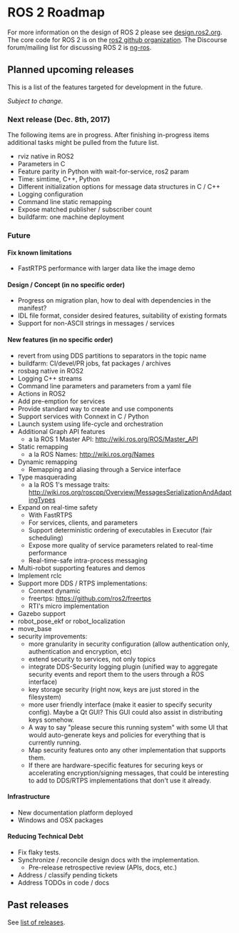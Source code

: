# ROS 2 Roadmap

For more information on the design of ROS 2 please see [design.ros2.org](http://design.ros2.org).
The core code for ROS 2 is on the [ros2 github organization](https://github.com/ros2).
The Discourse forum/mailing list for discussing ROS 2 is [ng-ros](https://discourse.ros.org/c/ng-ros).

## Planned upcoming releases

This is a list of the features targeted for development in the future.

*Subject to change.*

### Next release (Dec. 8th, 2017)

The following items are in progress.
After finishing in-progress items additional tasks might be pulled from the future list.

- rviz native in ROS2
- Parameters in C
- Feature parity in Python with wait-for-service, ros2 param
- Time: simtime, C++, Python
- Different initialization options for message data structures in C / C++
- Logging configuration
- Command line static remapping
- Expose matched publisher / subscriber count
- buildfarm: one machine deployment

### Future

#### Fix known limitations

- FastRTPS performance with larger data like the image demo

#### Design / Concept (in no specific order)

- Progress on migration plan, how to deal with dependencies in the manifest?
- IDL file format, consider desired features, suitability of existing formats
- Support for non-ASCII strings in messages / services

#### New features (in no specific order)

- revert from using DDS partitions to separators in the topic name
- buildfarm: CI/devel/PR jobs, fat packages / archives
- rosbag native in ROS2
- Logging C++ streams
- Command line parameters and parameters from a yaml file
- Actions in ROS2
- Add pre-emption for services
- Provide standard way to create and use components
- Support services with Connext in C / Python
- Launch system using life-cycle and orchestration
- Additional Graph API features
  - a la ROS 1 Master API: http://wiki.ros.org/ROS/Master_API
- Static remapping
  - a la ROS Names: http://wiki.ros.org/Names
- Dynamic remapping
  - Remapping and aliasing through a Service interface
- Type masquerading
  - a la ROS 1's message traits: http://wiki.ros.org/roscpp/Overview/MessagesSerializationAndAdaptingTypes
- Expand on real-time safety
  - With FastRTPS
  - For services, clients, and parameters
  - Support deterministic ordering of executables in Executor (fair scheduling)
  - Expose more quality of service parameters related to real-time performance
  - Real-time-safe intra-process messaging
- Multi-robot supporting features and demos
- Implement rclc
- Support more DDS / RTPS implementations:
  - Connext dynamic
  - freertps: https://github.com/ros2/freertps
  - RTI's micro implementation
- Gazebo support
- robot_pose_ekf or robot_localization
- move_base
- security improvements:
  - more granularity in security configuration (allow authentication only, authentication and encryption, etc)
  - extend security to services, not only topics
  - integrate DDS-Security logging plugin (unified way to aggregate security events and report them to the users through a ROS interface)
  - key storage security (right now, keys are just stored in the filesystem)
  - more user friendly interface (make it easier to specify security config). Maybe a Qt GUI? This GUI could also assist in distributing keys somehow.
  - A way to say "please secure this running system" with some UI that would auto-generate keys and policies for everything that is currently running.
  - Map security features onto any other implementation that supports them.
  - If there are hardware-specific features for securing keys or accelerating encryption/signing messages, that could be interesting to add to DDS/RTPS implementations that don't use it already.

#### Infrastructure

- New documentation platform deployed
- Windows and OSX packages

#### Reducing Technical Debt

- Fix flaky tests.
- Synchronize / reconcile design docs with the implementation.
  - Pre-release retrospective review (APIs, docs, etc.)
- Address / classify pending tickets
- Address TODOs in code / docs

## Past releases

See [list of releases](Releases).